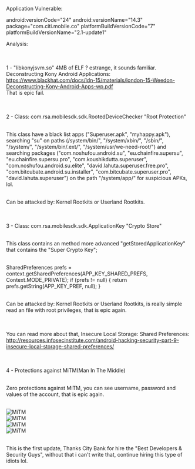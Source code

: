 Application Vulnerable:

android:versionCode="24"
android:versionName="14.3"
package="com.citi.mobile.co"
platformBuildVersionCode="7"
platformBuildVersionName="2.1-update1"

Analysis:

<br><br>1 - "libkonyjsvm.so" 4MB of ELF ? estrange, it sounds familiar.
Deconstructing Kony Android Applications: https://www.blackhat.com/docs/ldn-15/materials/london-15-Weedon-Deconstructing-Kony-Android-Apps-wp.pdf
<br>That is epic fail.


<br><br>2 - Class: com.rsa.mobilesdk.sdk.RootedDeviceChecker "Root Protection"

<br>This class have a black list apps ("Superuser.apk", "myhappy.apk"), searching "su" on paths (/system/bin/", "/system/xbin/", "/sbin/",
"/system/", "/system/bin/.ext/", "/system/usr/we-need-root/") and searching packages ("com.noshufou.android.su", "eu.chainfire.supersu",
"eu.chainfire.supersu.pro", "com.koushikdutta.superuser", "com.noshufou.android.su.elite",  "david.lahuta.superuser.free.pro",
"com.bitcubate.android.su.installer", "com.bitcubate.superuser.pro", "david.lahuta.superuser") on the path "/system/app/" for suspicious APKs, lol.

<br>Can be attacked by: Kernel Rootkits or Userland Rootkits.

<br><br>3 - Class: com.rsa.mobilesdk.sdk.ApplicationKey "Crypto Store"

<br>This class contains an method more advanced "getStoredApplicationKey" that contains the "Super Crypto Key";

<br>SharedPreferences prefs = context.getSharedPreferences(APP_KEY_SHARED_PREFS, Context.MODE_PRIVATE);
if (prefs != null) {
    return prefs.getString(APP_KEY_PREF, null);
}

<br>Can be attacked by: Kernel Rootkits or Userland Rootkits, is really simple read an file with root privileges, that is epic again.

<br><br>You can read more about that, Insecure Local Storage: Shared Preferences: http://resources.infosecinstitute.com/android-hacking-security-part-9-insecure-local-storage-shared-preferences/

<br><br>4 - Protections against MiTM(Man In The Middle)

<br>Zero protections against MiTM, you can see username, password and values of the account, that is epic again.

<br>![MiTM](MITM.png)
<br>![MiTM](MITM.png)
<br>![MiTM](MITM.png)
<br>![MiTM](MITM.png)

<br>This is the first update, Thanks City Bank for hire the "Best Developers & Security Guys", without that i can't write that, continue hiring this type of idiots lol.


